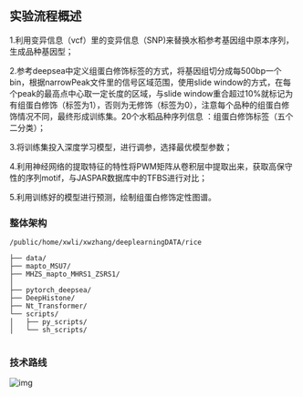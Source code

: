 ## 实验流程概述

1.利用变异信息（vcf）里的变异信息（SNP)来替换水稻参考基因组中原本序列，生成品种基因型；

2.参考deepsea中定义组蛋白修饰标签的方式，将基因组切分成每500bp一个bin，根据narrowPeak文件里的信号区域范围，使用slide window的方式，在每个peak的最高点中心取一定长度的区域，与slide window重合超过10%就标记为有组蛋白修饰（标签为1），否则为无修饰（标签为0），注意每个品种的组蛋白修饰情况不同，最终形成训练集。20个水稻品种序列信息 ：组蛋白修饰标签（五个二分类）；

3.将训练集投入深度学习模型，进行调参，选择最优模型参数；

4.利用神经网络的提取特征的特性将PWM矩阵从卷积层中提取出来，获取高保守性的序列motif，与JASPAR数据库中的TFBS进行对比；

5.利用训练好的模型进行预测，绘制组蛋白修饰定性图谱。

### 整体架构

```text
/public/home/xwli/xwzhang/deeplearningDATA/rice

├── data/
├── mapto_MSU7/
├── MHZS_mapto_MHRS1_ZSRS1/
│   
├── pytorch_deepsea/ 
├── DeepHistone/
├── Nt_Transformer/
└── scripts/
│   ├── py_scripts/
│   └── sh_scripts/
    
```

### 技术路线

![img](https://img.imgdb.cn/item/60925c34d1a9ae528fb18774.png)

